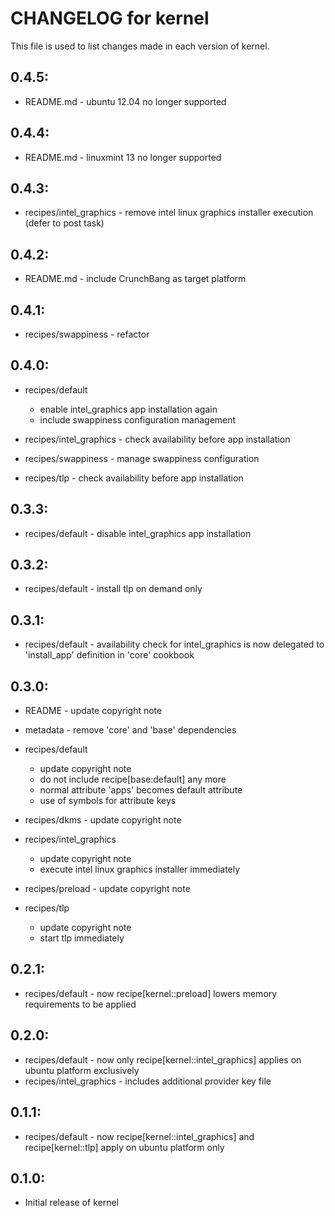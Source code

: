 # CHANGELOG for kernel

This file is used to list changes made in each version of kernel.

## 0.4.5:

* README.md - ubuntu 12.04 no longer supported

## 0.4.4:

* README.md - linuxmint 13 no longer supported

## 0.4.3:

* recipes/intel_graphics - remove intel linux graphics installer execution (defer to post task)

## 0.4.2:

* README.md - include CrunchBang as target platform

## 0.4.1:

* recipes/swappiness - refactor

## 0.4.0:

* recipes/default

  - enable intel_graphics app installation again
  - include swappiness configuration management

* recipes/intel_graphics - check availability before app installation
* recipes/swappiness     - manage swappiness configuration
* recipes/tlp            - check availability before app installation

## 0.3.3:

* recipes/default - disable intel_graphics app installation

## 0.3.2:

* recipes/default - install tlp on demand only

## 0.3.1:

* recipes/default - availability check for intel_graphics is now delegated to 'install_app' definition in 'core' cookbook

## 0.3.0:

* README   - update copyright note
* metadata - remove 'core' and 'base' dependencies

* recipes/default

  - update copyright note
  - do not include recipe[base:default] any more
  - normal attribute 'apps' becomes default attribute
  - use of symbols for attribute keys

* recipes/dkms - update copyright note

* recipes/intel_graphics

  - update copyright note
  - execute intel linux graphics installer immediately

* recipes/preload - update copyright note

* recipes/tlp

  - update copyright note
  - start tlp immediately

## 0.2.1:

* recipes/default - now recipe[kernel::preload] lowers memory requirements to be applied

## 0.2.0:

* recipes/default        - now only recipe[kernel::intel_graphics] applies on ubuntu platform exclusively
* recipes/intel_graphics - includes additional provider key file

## 0.1.1:

* recipes/default - now recipe[kernel::intel_graphics] and recipe[kernel::tlp] apply on ubuntu platform only

## 0.1.0:

* Initial release of kernel

